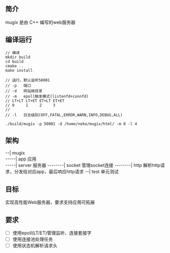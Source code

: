 ## 简介
mugix 是由 C++ 编写的web服务器
## 编译运行
```
// 编译
mkdir build
cd build
cmake ..
make install

// 运行，默认监听50001
// -p   端口
// -d   网站根目录
// -m   epoll触发模式(listenfd+connfd)
// LT+LT LT+ET ET+LT ET+ET
// 0     1     2     3
// 
// -l   日志级别(OFF,FATAL,ERROR,WARN,INFO,DEBUG,ALL)

./build/mugix -p 50001 -d /home/neko/mugix/html/ -m 0 -l 4
```
## 架构
--| mugix  
-----| app 应用  
-----| server 服务器
--------| socket 管理socket连接
--------| http 解析http请求，分发给对应app，最后响应http请求
--| test 单元测试  

## 目标
实现高性能Web服务器，要求支持应用可拓展
## 要求
- [ ] 使用epoll(LT/ET)管理监听、连接套接字
- [ ] 使用连接池处理任务
- [ ] 使用状态机解析请求头